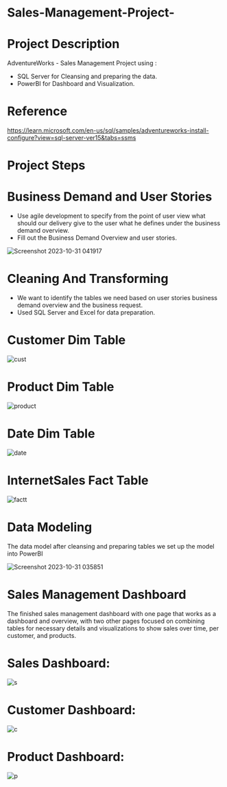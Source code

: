 # Sales-Management-Project-
# Project Description
AdventureWorks - Sales Management Project using :
- SQL Server for Cleansing and preparing the data. 
- PowerBI for Dashboard and Visualization.

# Reference 
https://learn.microsoft.com/en-us/sql/samples/adventureworks-install-configure?view=sql-server-ver15&tabs=ssms

# Project Steps 
# Business Demand and User Stories
- Use agile development to specify from the point of user view what should
our delivery give to the user what he defines under the business demand overview.
- Fill out the Business Demand Overview and user stories.

![Screenshot 2023-10-31 041917](https://github.com/maram882/Sales-Management-Project-/assets/61068837/c5d3fb71-ea49-4be5-9945-963d2ad867c6)

# Cleaning And Transforming 
- We want to identify the tables we need based on user stories business demand overview and the business request.
- Used SQL Server and Excel for data preparation.

# Customer Dim Table  
![cust](https://github.com/maram882/Sales-Management-Project-/assets/61068837/b7774596-397d-4402-b80a-f27f2364ca00)

# Product Dim Table
![product](https://github.com/maram882/Sales-Management-Project-/assets/61068837/afb73dc4-46be-4677-95b6-08228c1b77b0)

# Date Dim Table
![date](https://github.com/maram882/Sales-Management-Project-/assets/61068837/1d53da7c-4dbd-41dc-a772-3584dbbd79aa)

# InternetSales Fact Table
![factt](https://github.com/maram882/Sales-Management-Project-/assets/61068837/3c9cbbbe-5ddd-400e-bc5c-8aca621281f2)

# Data Modeling
The data model after cleansing and preparing tables we set up the model into PowerBI

![Screenshot 2023-10-31 035851](https://github.com/maram882/Sales-Management-Project-/assets/61068837/26503ab1-b2a5-449f-b2f8-45538455e707)

# Sales Management Dashboard
The finished sales management dashboard with one page that works as a dashboard and overview,
with two other pages focused on combining tables for necessary details and visualizations 
to show sales over time, per customer, and products. 

# Sales Dashboard:
![s](https://github.com/maram882/Sales-Management-Project-/assets/61068837/65361b76-5ac2-47fb-9a1c-97b9b229f60f)

# Customer Dashboard:
![c](https://github.com/maram882/Sales-Management-Project-/assets/61068837/606c0d77-d6e4-4924-83c0-5508bda56117)

# Product Dashboard:
![p](https://github.com/maram882/Sales-Management-Project-/assets/61068837/dfdcf1fa-0d4c-4b1f-8310-6c9ba6b0cdf0)








